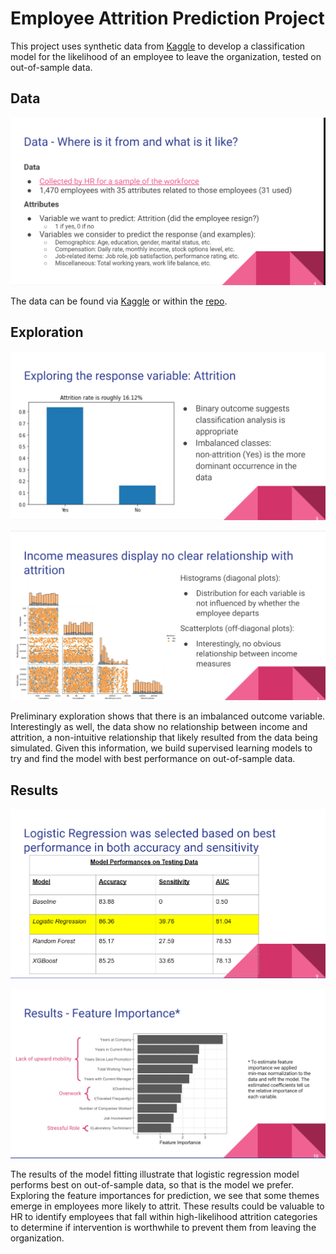 # Employee Attrition Prediction Project

This project uses synthetic data from [Kaggle](https://www.kaggle.com/datasets/patelprashant/employee-attrition) to develop a classification model for the likelihood of an employee to leave the organization, tested on out-of-sample data.

## Data

![data_background](./project/data_background.png)

The data can be found via [Kaggle](https://www.kaggle.com/datasets/patelprashant/employee-attrition) or within the [repo](./project/employee_attrition.csv).

## Exploration

![class_imbalance](./project/class_imbalance.png)

![income_measures](./project/income_measures.png)

Preliminary exploration shows that there is an imbalanced outcome variable. Interestingly as well, the data show no relationship between income and attrition, a non-intuitive relationship that likely resulted from the data being simulated. Given this information, we build supervised learning models to try and find the model with best performance on out-of-sample data.

## Results

![results_table](./project/results_table.png)

![feature_importance](./project/feature_importance.png)

The results of the model fitting illustrate that logistic regression model performs best on out-of-sample data, so that is the model we prefer. Exploring the feature importances for prediction, we see that some themes emerge in employees more likely to attrit. These results could be valuable to HR to identify employees that fall within high-likelihood attrition categories to determine if intervention is worthwhile to prevent them from leaving the organization.